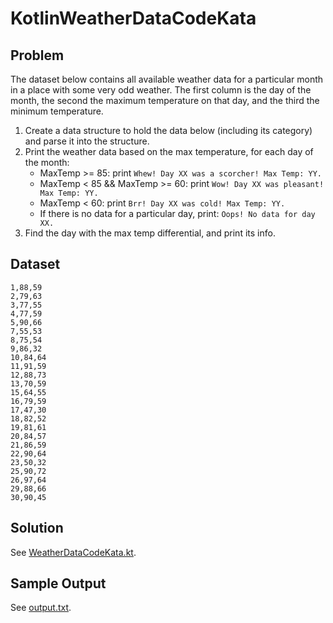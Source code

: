 # KotlinWeatherDataCodeKata
 
## Problem

The dataset below contains all available weather data for a particular month in a place with some very odd weather.
The first column is the day of the month, the second the maximum temperature on that day, and the third the minimum temperature.

 1. Create a data structure to hold the data below (including its category) and parse it into the structure.
 1. Print the weather data based on the max temperature, for each day of the month:
     * MaxTemp >= 85: print `Whew! Day XX was a scorcher! Max Temp: YY.`
     * MaxTemp < 85 && MaxTemp >= 60: print `Wow! Day XX was pleasant! Max Temp: YY.`
     * MaxTemp < 60: print `Brr! Day XX was cold! Max Temp: YY.`
     * If there is no data for a particular day, print: `Oops! No data for day XX.`
 1. Find the day with the max temp differential, and print its info.
 
 ## Dataset
``` 
1,88,59
2,79,63
3,77,55
4,77,59
5,90,66
7,55,53
8,75,54
9,86,32
10,84,64
11,91,59
12,88,73
13,70,59
15,64,55
16,79,59
17,47,30
18,82,52
19,81,61
20,84,57
21,86,59
22,90,64
23,50,32
25,90,72
26,97,64
29,88,66
30,90,45
```

## Solution

See [WeatherDataCodeKata.kt](WeatherDataCodeKata.kt).

## Sample Output

See [output.txt](output.txt).
